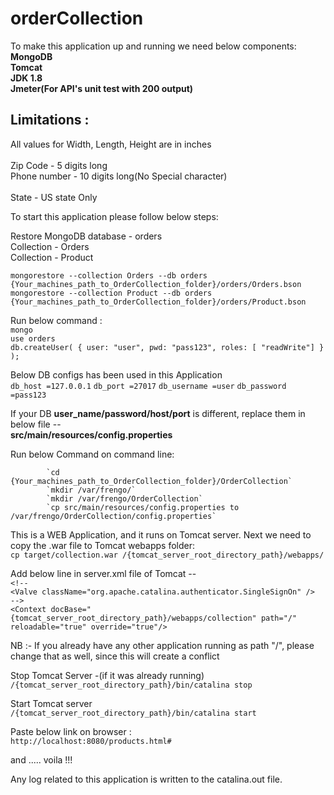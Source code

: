 # orderCollection
To make this application up and running we need below components:  
__MongoDB__  
__Tomcat__  
__JDK 1.8__  
__Jmeter(For API's unit test with 200 output)__  
  
Limitations : 	
--------------
All values for Width, Length, Height are in inches<br>  
Zip Code - 5 digits long	<br>
Phone number - 10 digits long(No Special character)<br>		
State - US state Only	<br>

	
To start this application please follow below steps:	<br>

Restore MongoDB database - orders	<br>
			  Collection - Orders	<br>
			  Collection - Product	<br>
			  
`mongorestore --collection Orders --db orders {Your_machines_path_to_OrderCollection_folder}/orders/Orders.bson`		
`mongorestore --collection Product --db orders {Your_machines_path_to_OrderCollection_folder}/orders/Product.bson`		

Run below command :		
`mongo`		
`use orders`		
`db.createUser( { user: "user", pwd: "pass123", roles: [ "readWrite"] } );`		

Below DB configs has been used in this Application		  
			 `db_host =127.0.0.1`
			  `db_port =27017`
			  `db_username =user`
			  `db_password =pass123`

If your DB **user_name/password/host/port** is different, replace them in below file --					
**src/main/resources/config.properties**		
			
Run below Command on command line:		
			
			`cd {Your_machines_path_to_OrderCollection_folder}/OrderCollection`
			`mkdir /var/frengo/`
			`mkdir /var/frengo/OrderCollection`  		
			`cp src/main/resources/config.properties to /var/frengo/OrderCollection/config.properties`  		
		
This is a WEB Application, and it runs on Tomcat server. Next we need to copy the .war file to Tomcat webapps folder:		
			`cp target/collection.war /{tomcat_server_root_directory_path}/webapps/`		
		
Add below line in server.xml file of Tomcat -- 		
			`<!--`		
				`<Valve className="org.apache.catalina.authenticator.SingleSignOn" />`			
			`-->`			
			`<Context docBase="{tomcat_server_root_directory_path}/webapps/collection" path="/" reloadable="true" override="true"/>`			
					
NB :- If you already have any other application running as path "/", please change that as well, since this will create a conflict		
 		
Stop Tomcat Server -(if it was already running)		
			`/{tomcat_server_root_directory_path}/bin/catalina stop`		
		
Start Tomcat server		
			`/{tomcat_server_root_directory_path}/bin/catalina start`		
		
Paste below link on browser :		 
			`http://localhost:8080/products.html#`		
			
and .....   voila !!!		
		
Any log related to this application is written to the catalina.out file.		